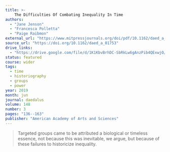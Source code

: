 ```yaml
---
title: >-
    The Difficulties Of Combating Inequality In Time
authors:
  - "Jane Jenson"
  - "Francesca Polletta"
  - "Paige Raibmon"
external_url: "https://www.mitpressjournals.org/doi/pdf/10.1162/daed_a_01753"
source_url: "https://doi.org/10.1162/daed_a_01753"
drive_links:
  - "https://drive.google.com/file/d/1K1KbvBrhDC-SbRkLw6gAnzPib4QExwjO/view?usp=share_link"
status: featured
course: wider
tags:
  - time
  - historiography
  - groups
  - power
year: 2019
month: jun
journal: daedalus
volume: 148
number: 3
pages: "136--163"
publisher: "American Academy of Arts and Sciences"
---
```


> Targeted groups came to be attributed a biological or timeless essence, not because this was inevitable, we argue, but because of these failures to historicize inequality.
